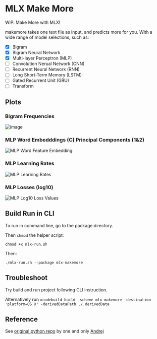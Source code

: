 # MLX Make More

WIP. Make More with MLX!

makemore takes one text file as input, and predicts more for you. With a wide range of model selections, such as:

- [x] Bigram
- [x] Bigram Neural Network
- [x] Multi-layer Perceptron (MLP)
- [ ] Convolution Nerual Network (CNN)
- [ ] Recurrent Neural Network (RNN)
- [ ] Long Short-Term Memory (LSTM)
- [ ] Gated Recurrent Unit (GRU)
- [ ] Transform

## Plots
### Bigram Frequencies
![image](https://github.com/theSalted/mlx-makemore/assets/30554090/20d04eff-8c8c-4f1b-a3c3-ef5df100307d)

### MLP Word Embedddings (C) Principal Components (1&2)
![MLP Word Feature Embedding](https://github.com/theSalted/mlx-makemore/assets/30554090/792e4d27-7320-4a31-8fe6-ca9249798e5f)

### MLP Learning Rates
![MLP Learning Rates](https://github.com/theSalted/mlx-makemore/assets/30554090/3b710ce7-d8be-4a8b-8204-473dff88739c)

### MLP Losses (log10)
![MLP Log10 Loss Values](https://github.com/theSalted/mlx-makemore/assets/30554090/1cde3335-deae-4916-bbb3-1847f48de4c9)

## Build Run in CLI

To run in command line, go to the package directory.

Then `chmod` the helper script:

`chmod +x mlx-run.sh`

Then:

`./mlx-run.sh --package mlx-makemore`


## Troubleshoot

Try build and run project following CLI instruction.

Alternatively run `xcodebuild build -scheme mlx-makemore -destination 'platform=OS X' -derivedDataPath ./.derivedData`

## Reference
See [original python repo](makemore) by one and only [Andrej](https://github.com/karpathy)
